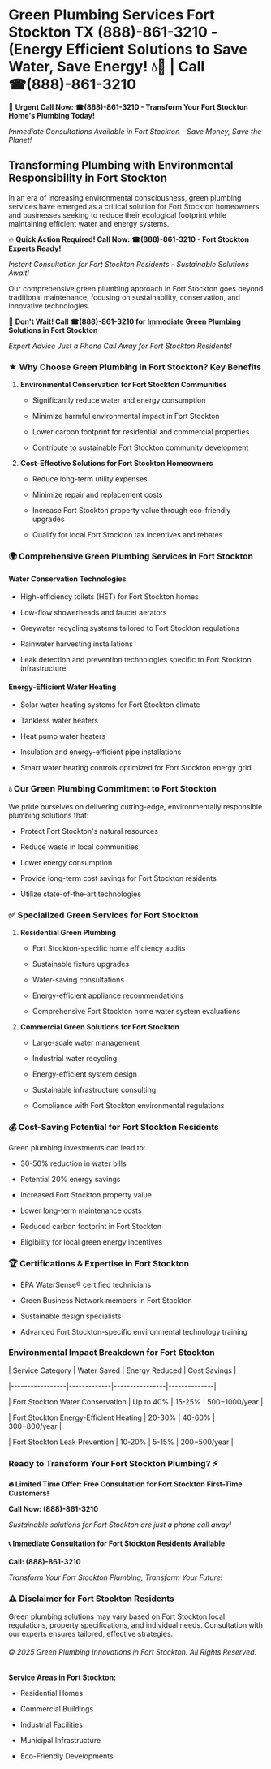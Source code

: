 # Green Plumbing Services Fort Stockton TX (888)-861-3210 - (Energy Efficient Solutions to Save Water, Save Energy! 💧🌿 | Call ☎(888)-861-3210

🚨 **Urgent Call Now: ☎(888)-861-3210 - Transform Your Fort Stockton Home's Plumbing Today!**
*Immediate Consultations Available in Fort Stockton - Save Money, Save the Planet!*

## Transforming Plumbing with Environmental Responsibility in Fort Stockton

In an era of increasing environmental consciousness, green plumbing services have emerged as a critical solution for Fort Stockton homeowners and businesses seeking to reduce their ecological footprint while maintaining efficient water and energy systems. 

🔥 **Quick Action Required! Call Now: ☎(888)-861-3210 - Fort Stockton Experts Ready!**
*Instant Consultation for Fort Stockton Residents - Sustainable Solutions Await!*

Our comprehensive green plumbing approach in Fort Stockton goes beyond traditional maintenance, focusing on sustainability, conservation, and innovative technologies.

🚨 **Don't Wait! Call ☎(888)-861-3210 for Immediate Green Plumbing Solutions in Fort Stockton**
*Expert Advice Just a Phone Call Away for Fort Stockton Residents!*

### ★ Why Choose Green Plumbing in Fort Stockton? Key Benefits

1. **Environmental Conservation for Fort Stockton Communities** 
   - Significantly reduce water and energy consumption
   - Minimize harmful environmental impact in Fort Stockton
   - Lower carbon footprint for residential and commercial properties
   - Contribute to sustainable Fort Stockton community development

2. **Cost-Effective Solutions for Fort Stockton Homeowners** 
   - Reduce long-term utility expenses
   - Minimize repair and replacement costs
   - Increase Fort Stockton property value through eco-friendly upgrades
   - Qualify for local Fort Stockton tax incentives and rebates

### 🌍 Comprehensive Green Plumbing Services in Fort Stockton

#### Water Conservation Technologies
- High-efficiency toilets (HET) for Fort Stockton homes
- Low-flow showerheads and faucet aerators
- Greywater recycling systems tailored to Fort Stockton regulations
- Rainwater harvesting installations
- Leak detection and prevention technologies specific to Fort Stockton infrastructure

#### Energy-Efficient Water Heating
- Solar water heating systems for Fort Stockton climate
- Tankless water heaters
- Heat pump water heaters
- Insulation and energy-efficient pipe installations
- Smart water heating controls optimized for Fort Stockton energy grid

### 💧 Our Green Plumbing Commitment to Fort Stockton

We pride ourselves on delivering cutting-edge, environmentally responsible plumbing solutions that:
- Protect Fort Stockton's natural resources
- Reduce waste in local communities
- Lower energy consumption
- Provide long-term cost savings for Fort Stockton residents
- Utilize state-of-the-art technologies

### ✅ Specialized Green Services for Fort Stockton

1. **Residential Green Plumbing**
   - Fort Stockton-specific home efficiency audits
   - Sustainable fixture upgrades
   - Water-saving consultations
   - Energy-efficient appliance recommendations
   - Comprehensive Fort Stockton home water system evaluations

2. **Commercial Green Solutions for Fort Stockton**
   - Large-scale water management
   - Industrial water recycling
   - Energy-efficient system design
   - Sustainable infrastructure consulting
   - Compliance with Fort Stockton environmental regulations

### 💰 Cost-Saving Potential for Fort Stockton Residents

Green plumbing investments can lead to:
- 30-50% reduction in water bills
- Potential 20% energy savings
- Increased Fort Stockton property value
- Lower long-term maintenance costs
- Reduced carbon footprint in Fort Stockton
- Eligibility for local green energy incentives

### 🏆 Certifications & Expertise in Fort Stockton

- EPA WaterSense® certified technicians
- Green Business Network members in Fort Stockton
- Sustainable design specialists
- Advanced Fort Stockton-specific environmental technology training

### Environmental Impact Breakdown for Fort Stockton

| Service Category | Water Saved | Energy Reduced | Cost Savings |
|-----------------|-------------|----------------|--------------|
| Fort Stockton Water Conservation | Up to 40% | 15-25% | $500-$1000/year |
| Fort Stockton Energy-Efficient Heating | 20-30% | 40-60% | $300-$800/year |
| Fort Stockton Leak Prevention | 10-20% | 5-15% | $200-$500/year |

### Ready to Transform Your Fort Stockton Plumbing? ⚡

**🔥 Limited Time Offer: Free Consultation for Fort Stockton First-Time Customers!**

**Call Now: (888)-861-3210**
*Sustainable solutions for Fort Stockton are just a phone call away!*

#### 📞 Immediate Consultation for Fort Stockton Residents Available

**Call: (888)-861-3210**
*Transform Your Fort Stockton Plumbing, Transform Your Future!*

### ⚠️ Disclaimer for Fort Stockton Residents

Green plumbing solutions may vary based on Fort Stockton local regulations, property specifications, and individual needs. Consultation with our experts ensures tailored, effective strategies.

###### © 2025 Green Plumbing Innovations in Fort Stockton. All Rights Reserved.

**Service Areas in Fort Stockton:** 
- Residential Homes
- Commercial Buildings
- Industrial Facilities
- Municipal Infrastructure
- Eco-Friendly Developments